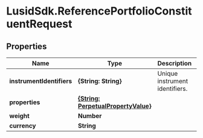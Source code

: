 # LusidSdk.ReferencePortfolioConstituentRequest

## Properties
Name | Type | Description | Notes
------------ | ------------- | ------------- | -------------
**instrumentIdentifiers** | **{String: String}** | Unique instrument identifiers. | 
**properties** | [**{String: PerpetualPropertyValue}**](PerpetualPropertyValue.md) |  | [optional] 
**weight** | **Number** |  | 
**currency** | **String** |  | [optional] 


